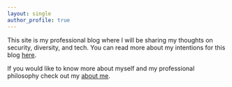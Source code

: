```yaml
---
layout: single
author_profile: true
---
```


This site is my professional blog where I will be sharing my thoughts on security, diversity, and tech. You can read more about my intentions for this blog [here](/introduction/time-to-work/).

If you would like to know more about myself and my professional philosophy check out my [about me](/about/).
